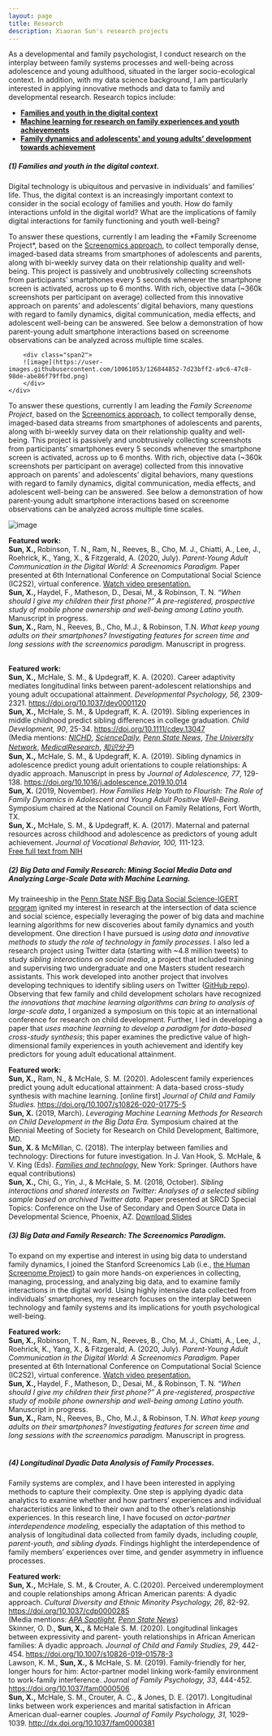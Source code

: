 ```yaml
---
layout: page
title: Research 
description: Xiaoran Sun's research projects
---
```

<meta name="format-detection" content="telephone=no">

As a developmental and family psychologist, I conduct research on the interplay between family systems processes and well-being across adolescence and young adulthood, situated in the larger socio-ecological context. In addition, with my data science background, I am particularly interested in applying innovative methods and data to family and developmental research. Research topics include:
- [**Families and youth in the digital context**](#1-families-and-youth-in-the-digital-context)
- [**Machine learning for research on family experiences and youth achievements**](#2-big-data-and-family-research-mining-social-media-data-and-analyzing-large-scale-data-with-machine-learning)
- [**Family dynamics and adolescents' and young adults' development towards achievement**](#3-big-data-and-family-research-the-screenomics-paradigm)

##### (1) Families and youth in the digital context.
Digital technology is ubiquitous and pervasive in individuals’ and families’ life. Thus, the digital context is an increasingly important context to consider in the social ecology of families and youth. How do family interactions unfold in the digital world? What are the implications of family digital interactions for family functioning and youth well-being? <br/>

<div class="container">
    <div class="row-fluid">
        <div class="span5">
            To answer these questions, currently I am leading the *Family Screenome Project*, based on the <a href="https://screenomics.stanford.edu/">Screenomics approach</a>, to collect temporally dense, imaged-based data streams from smartphones of adolescents and parents, along with bi-weekly survey data on their relationship quality and well-being. This project is passively and unobtrusively collecting screenshots from participants’ smartphones every 5 seconds whenever the smartphone screen is activated, across up to 6 months. With rich, objective data (~360k screenshots per participant on average) collected from this innovative approach on parents’ and adolescents’ digital behaviors, many questions with regard to family dynamics, digital communication, media effects, and adolescent well-being can be answered. See below a demonstration of how parent-young adult smartphone interactions based on screenome observations can be analyzed across multiple time scales.<br/>
        </div>

        <div class="span2">
        ![image](https://user-images.githubusercontent.com/10061053/126844852-7d23bff2-a9c6-47c8-98de-abe86f79ffbd.png)
        </div>
    </div>
</div>

To answer these questions, currently I am leading the *Family Screenome Project*, based on the <a href="https://screenomics.stanford.edu/">Screenomics approach</a>, to collect temporally dense, imaged-based data streams from smartphones of adolescents and parents, along with bi-weekly survey data on their relationship quality and well-being. This project is passively and unobtrusively collecting screenshots from participants’ smartphones every 5 seconds whenever the smartphone screen is activated, across up to 6 months. With rich, objective data (~360k screenshots per participant on average) collected from this innovative approach on parents’ and adolescents’ digital behaviors, many questions with regard to family dynamics, digital communication, media effects, and adolescent well-being can be answered. See below a demonstration of how parent-young adult smartphone interactions based on screenome observations can be analyzed across multiple time scales.

![image](https://user-images.githubusercontent.com/10061053/126844852-7d23bff2-a9c6-47c8-98de-abe86f79ffbd.png)

 <b>Featured work:</b><br/>
<b>Sun, X., </b> Robinson, T. N., Ram, N., Reeves, B., Cho, M. J., Chiatti, A., Lee, J., Roehrick, K., Yang, X., & Fitzgerald, A. (2020, July). *Parent-Young Adult Communication in the Digital World: A Screenomics Paradigm.* Paper presented at 6th International Conference on Computational Social Science (IC2S2), virtual conference. <a href="https://www.youtube.com/watch?v=rcPGQLG03TQ">
  Watch video presentation.</a><br/>
<b>Sun, X., </b>  Haydel, F., Matheson, D., Desai, M., & Robinson, T. N. *“When should I give my children their first phone?” A pre-registered, prospective study of mobile phone ownership and well-being among Latino youth.* Manuscript in progress. <br/>
<b>Sun, X., </b> Ram, N., Reeves, B., Cho, M.J., & Robinson, T.N. *What keep young adults on their smartphones? Investigating features for screen time and long sessions with the screenomics paradigm.* Manuscript in progress.<br/>
<br/>



<b>Featured work:</b><br/>
<b>Sun, X.,</b> McHale, S. M., & Updegraff, K. A. (2020). Career adaptivity mediates longitudinal links between parent-adolescent relationships and young adult occupational attainment. *Developmental Psychology, 56,* 2309-2321. <a href="https://doi.org/10.1037/dev0001120">https://doi.org/10.1037/dev0001120</a><br/>
<b>Sun, X.,</b> McHale, S. M., & Updegraff, K. A. (2019). Sibling experiences in middle childhood predict sibling differences in college graduation. *Child Development, 90*, 25-34. <a href="https://doi.org/10.1111/cdev.13047">https://doi.org/10.1111/cdev.13047</a><br/>
(Media mentions: <a href="https://www.nichd.nih.gov/newsroom/releases/062618-siblings">*NICHD*</a>, <a href="https://www.sciencedaily.com/releases/2018/04/180417115808.htm">*ScienceDaily*</a>, <a href="https://news.psu.edu/story/524771/2018/06/18/research/childhood-sibling-dynamics-may-predict-differences-college">*Penn State News*</a>, <a href="https://www.tun.com/blog/sibling-relationships-predict-educational-success/">*The University Network*</a>, <a href="https://medicalresearch.com/author-interviews/sibling-closeness-in-middle-school-predicts-differences-in-college-graduation/42678/">*MedicalResearch*</a>, <a href="http://www.zhishifenzi.com/depth/depth/4726.html">*知识分子*</a>)
  <br/>
  <b>Sun, X.,</b> McHale, S. M., & Updegraff, K. A. (2019). Sibling dynamics in adolescence predict young adult orientations to couple relationships: A dyadic approach. Manuscript in press by *Journal of Adolescence, 77*, 129-138. <a href="https://www.sciencedirect.com/science/article/pii/S0140197119301824">https://doi.org/10.1016/j.adolescence.2019.10.014</a>
  <br/>
  <b>Sun, X.</b> (2019, November). *How Families Help Youth to Flourish: The Role of Family Dynamics in Adolescent and Young Adult Positive Well-Being.* Symposium chaired at the National Council on Family Relations, Fort Worth, TX.
  <br/>
  <b>Sun, X.,</b> McHale, S. M., & Updegraff, K. A. (2017). Maternal and paternal resources across childhood and adolescence as predictors of young adult achievement. *Journal of Vocational Behavior, 100,* 111-123. <br/> <a href="https://www.ncbi.nlm.nih.gov/pubmed/28983122"> Free full text from NIH</a>
  <br/>

##### (2) Big Data and Family Research: Mining Social Media Data and Analyzing Large-Scale Data with Machine Learning.
My traineeship in the <a href="https://soda.la.psu.edu/igert">Penn State NSF Big Data Social Science-IGERT program</a> ignited my interest in research at the intersection of data science and social science, especially leveraging the power of big data and machine learning algorithms for new discoveries about family dynamics and youth development. One direction I have pursued is *using data and innovative methods to study the role of technology in family processes*. I also led a research project using Twitter data (starting with ~4.8 million tweets) to study *sibling interactions on social media*, a project that included training and supervising two undergraduate and one Masters student research assistants. This work developed into another project that involves developing techniques to identify sibling users on Twitter (<a href="https://github.com/xiaoransun/Twitter_National_Sibling_Day">GitHub repo</a>). Observing that few family and child development scholars have recognized *the innovations that machine learning algorithms can bring to analysis of large-scale data*, I organized a symposium on this topic at an international conference for research on child development. Further, I led in developing a paper that *uses machine learning to develop a paradigm for data-based cross-study synthesis*; this paper examines the predictive value of high-dimensional family experiences in youth achievement and identify key predictors for young adult educational attainment. 
<br/>

<b>Featured work:</b><br/>
<b>Sun, X.,</b> Ram, N., & McHale, S. M. (2020). Adolescent family experiences predict young adult educational attainment: A data-based cross-study synthesis with machine learning. [online first] *Journal of Child and Family Studies.* <a href="https://doi.org/10.1007/s10826-020-01775-5">https://doi.org/10.1007/s10826-020-01775-5</a><br/>
<b>Sun, X.</b> (2019, March). *Leveraging Machine Learning Methods for Research on Child Development in the Big Data Era.* Symposium chaired at the Biennial Meeting of Society for Research on Child Development, Baltimore, MD.<br/>
<b>Sun, X. </b>& McMillan, C. (2018). The interplay between families and technology: Directions for future investigation. In J. Van Hook, S. McHale, & V. King (Eds). <a href="https://www.springer.com/fr/book/9783319955391"> *Families and technology,*</a> New York: Springer. (Authors have equal contributions)<br/>
<b>Sun, X.,</b> Chi, G., Yin, J., & McHale, S. M. (2018, October). *Sibling interactions and shared interests on Twitter: Analyses of a selected sibling sample based on archived Twitter data.* Paper presented at SRCD Special Topics: Conference on the Use of Secondary and Open Source Data in Developmental Science, Phoenix, AZ. <a href="../assets/Sun Twitter DevSec 2018-10-4.pptx"> Download Slides</a>
<br/>
 
##### (3) Big Data and Family Research: The Screenomics Paradigm.
 To expand on my expertise and interest in using big data to understand family dynamics, I joined the Stanford Screenomics Lab (i.e., <a href="http://screenomics.stanford.edu/">the Human Screenome Project</a>) to gain more hands-on experiences in collecting, managing, processing, and analyzing big data, and to examine family interactions in the digital world. Using highly intensive data collected from individuals’ smartphones, my research focuses on the interplay between technology and family systems and its implications for youth psychological well-being. <br/>
 
 <b>Featured work:</b><br/>
<b>Sun, X., </b> Robinson, T. N., Ram, N., Reeves, B., Cho, M. J., Chiatti, A., Lee, J., Roehrick, K., Yang, X., & Fitzgerald, A. (2020, July). *Parent-Young Adult Communication in the Digital World: A Screenomics Paradigm.* Paper presented at 6th International Conference on Computational Social Science (IC2S2), virtual conference. <a href="https://www.youtube.com/watch?v=rcPGQLG03TQ">
  Watch video presentation.</a><br/>
<b>Sun, X., </b>  Haydel, F., Matheson, D., Desai, M., & Robinson, T. N. *“When should I give my children their first phone?” A pre-registered, prospective study of mobile phone ownership and well-being among Latino youth.* Manuscript in progress. <br/>
<b>Sun, X., </b> Ram, N., Reeves, B., Cho, M.J., & Robinson, T.N. *What keep young adults on their smartphones? Investigating features for screen time and long sessions with the screenomics paradigm.* Manuscript in progress.<br/>
<br/>

##### (4) Longitudinal Dyadic Data Analysis of Family Processes.
Family systems are complex, and I have been interested in applying methods to capture their complexity. One step is applying dyadic data analytics to examine whether and how partners’ experiences and individual characteristics are linked to their own and to the other’s relationship experiences. In this research line, I have focused on *actor-partner interdependence modeling,* especially the adaptation of this method to analysis of longitudinal data collected from family dyads, including *couple, parent-youth, and sibling dyads.* Findings highlight the interdependence of family members’ experiences over time, and gender asymmetry in influence processes.
<br/>

 <b>Featured work:</b><br/>
<b>Sun, X.,</b> McHale, S. M., & Crouter, A. C.(2020). Perceived underemployment and couple relationships among African American parents: A dyadic approach. *Cultural Diversity and Ethnic Minority Psychology, 26*, 82-92. <a href="https://doi.org/10.1037/cdp0000285">https://doi.org/10.1037/cdp0000285</a>
<br/> (Media mentions: <a href="https://www.apa.org/pubs/highlights/spotlight/issue-173">*APA Spotlight*</a>, <a href="https://news.psu.edu/story/607964/2020/02/12/research/underemployment-affects-african-american-parents-and-their">*Penn State News*</a>)<br/>
Skinner, O. D., <b>Sun, X.,</b> & McHale S. M. (2020). Longitudinal linkages between expressivity and parent- youth relationships in African American families: A dyadic approach. *Journal of Child and Family Studies, 29*, 442-454. <a href="https://doi.org/10.1007/s10826-019-01578-3">https://doi.org/10.1007/s10826-019-01578-3</a>
<br/>
Lawson, K. M., <b>Sun, X.,</b> & McHale, S. M. (2019). Family-friendly for her, longer hours for him: Actor-partner model linking work-family environment to work-family interference. *Journal of Family Psychology, 33*, 444-452. <a href="https://doi.org/10.1037/fam0000506">https://doi.org/10.1037/fam0000506</a>
<br/>
<b>Sun, X.,</b> McHale, S. M., Crouter, A. C., & Jones, D. E. (2017). Longitudinal links between work experiences and marital satisfaction in African American dual-earner couples. *Journal of Family Psychology, 31,* 1029-1039. <a href="http://dx.doi.org/10.1037/fam0000381">http://dx.doi.org/10.1037/fam0000381</a>
<br/>



<!-- Note: this is how to write a comment in HTML. Everything in here won't show up on your webpage.-->

<!--
To increase the size of the title, use fewer # in front of the paper title.
To decrease the size of the title, use more #. 
To remove the italics, remove the * before and after the description
To remove the underline from the title, remove the <u> tags (<u> and </u>)
-->
